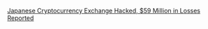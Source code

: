 [Japanese Cryptocurrency Exchange Hacked, $59 Million in Losses Reported](https://cointelegraph.com/news/japanese-cryptocurrency-exchange-hacked-59-million-in-losses-reported)
